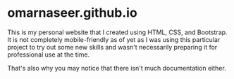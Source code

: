 # omarnaseer.github.io

This is my personal website that I created using HTML, CSS, and Bootstrap. It is not completely mobile-friendly as of yet as I was using 
this particular project to try out some new skills and wasn't necessarily preparing it for professional use at the time. 

That's also why you may notice that there isn't much documentation either. 
